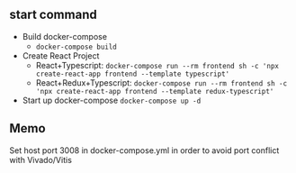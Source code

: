 ## start command
- Build docker-compose
  - `docker-compose build`
- Create React Project
  - React+Typescript: `docker-compose run --rm frontend sh -c 'npx create-react-app frontend --template typescript'`
  - React+Redux+Typescript: `docker-compose run --rm frontend sh -c 'npx create-react-app frontend --template redux-typescript'`
- Start up docker-compose
  `docker-compose up -d`

## Memo
Set host port 3008 in docker-compose.yml in order to avoid port conflict with Vivado/Vitis

